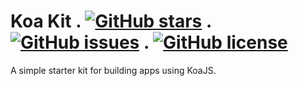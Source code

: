 # Koa Kit . [![GitHub stars](https://img.shields.io/github/stars/sh4hids/koa-kit.svg?style=popout)](https://github.com/sh4hids/koa-kit/stargazers) . [![GitHub issues](https://img.shields.io/github/issues/sh4hids/koa-kit.svg?style=popout)](https://github.com/sh4hids/koa-kit/issues) . [![GitHub license](https://img.shields.io/github/license/sh4hids/koa-kit.svg?style=popout)](https://github.com/sh4hids/koa-kit/blob/master/LICENSE)

A simple starter kit for building apps using KoaJS.
